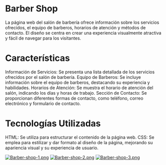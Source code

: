 # Barber Shop

La página web del salón de barbería ofrece información sobre los servicios ofrecidos, el equipo de barberos, horarios de atención y métodos de contacto. El diseño se centra en crear una experiencia visualmente atractiva y fácil de navegar para los visitantes.

# Características
Información de Servicios: Se presenta una lista detallada de los servicios ofrecidos por el salón de barbería.
Equipo de Barberos: Se incluye información sobre el equipo de barberos, destacando su experiencia y habilidades.
Horarios de Atención: Se muestra el horario de atención del salón, indicando los días y horas de trabajo.
Sección de Contacto: Se proporcionan diferentes formas de contacto, como teléfono, correo electrónico y formulario de contacto.

# Tecnologías Utilizadas
HTML: Se utiliza para estructurar el contenido de la página web.
CSS: Se emplea para estilizar y dar formato al diseño de la página, mejorando su apariencia visual y su experiencia de usuario.

[![Barber-shop-1.png](https://i.postimg.cc/50PhbpYk/Barber-shop-1.png)](https://postimg.cc/ygZQTmTF)
[![Barber-shop-2.png](https://i.postimg.cc/h4NSmPvZ/Barber-shop-2.png)](https://postimg.cc/Dmdkkhq1)
[![Barber-shop-3.png](https://i.postimg.cc/3JMTRSfP/Barber-shop-3.png)](https://postimg.cc/NLxVC4c4)
